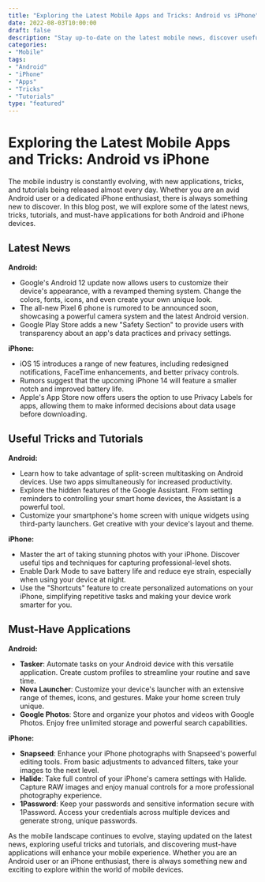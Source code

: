 ```yaml
--- 
title: "Exploring the Latest Mobile Apps and Tricks: Android vs iPhone"
date: 2022-08-03T10:00:00
draft: false
description: "Stay up-to-date on the latest mobile news, discover useful tricks, tutorials, and must-have applications for Android and iPhone devices."
categories: 
- "Mobile"
tags: 
- "Android"
- "iPhone"
- "Apps"
- "Tricks"
- "Tutorials"
type: "featured"
--- 
```


# Exploring the Latest Mobile Apps and Tricks: Android vs iPhone

The mobile industry is constantly evolving, with new applications, tricks, and tutorials being released almost every day. Whether you are an avid Android user or a dedicated iPhone enthusiast, there is always something new to discover. In this blog post, we will explore some of the latest news, tricks, tutorials, and must-have applications for both Android and iPhone devices. 

## Latest News

**Android:** 

- Google's Android 12 update now allows users to customize their device's appearance, with a revamped theming system. Change the colors, fonts, icons, and even create your own unique look.
- The all-new Pixel 6 phone is rumored to be announced soon, showcasing a powerful camera system and the latest Android version.
- Google Play Store adds a new "Safety Section" to provide users with transparency about an app's data practices and privacy settings.

**iPhone:**

- iOS 15 introduces a range of new features, including redesigned notifications, FaceTime enhancements, and better privacy controls.
- Rumors suggest that the upcoming iPhone 14 will feature a smaller notch and improved battery life.
- Apple's App Store now offers users the option to use Privacy Labels for apps, allowing them to make informed decisions about data usage before downloading.

## Useful Tricks and Tutorials

**Android:**

- Learn how to take advantage of split-screen multitasking on Android devices. Use two apps simultaneously for increased productivity.
- Explore the hidden features of the Google Assistant. From setting reminders to controlling your smart home devices, the Assistant is a powerful tool.
- Customize your smartphone's home screen with unique widgets using third-party launchers. Get creative with your device's layout and theme.

**iPhone:** 

- Master the art of taking stunning photos with your iPhone. Discover useful tips and techniques for capturing professional-level shots.
- Enable Dark Mode to save battery life and reduce eye strain, especially when using your device at night.
- Use the "Shortcuts" feature to create personalized automations on your iPhone, simplifying repetitive tasks and making your device work smarter for you.

## Must-Have Applications

**Android:** 

- **Tasker**: Automate tasks on your Android device with this versatile application. Create custom profiles to streamline your routine and save time.
- **Nova Launcher**: Customize your device's launcher with an extensive range of themes, icons, and gestures. Make your home screen truly unique.
- **Google Photos**: Store and organize your photos and videos with Google Photos. Enjoy free unlimited storage and powerful search capabilities.

**iPhone:**

- **Snapseed**: Enhance your iPhone photographs with Snapseed's powerful editing tools. From basic adjustments to advanced filters, take your images to the next level.
- **Halide**: Take full control of your iPhone's camera settings with Halide. Capture RAW images and enjoy manual controls for a more professional photography experience.
- **1Password**: Keep your passwords and sensitive information secure with 1Password. Access your credentials across multiple devices and generate strong, unique passwords.

As the mobile landscape continues to evolve, staying updated on the latest news, exploring useful tricks and tutorials, and discovering must-have applications will enhance your mobile experience. Whether you are an Android user or an iPhone enthusiast, there is always something new and exciting to explore within the world of mobile devices.
